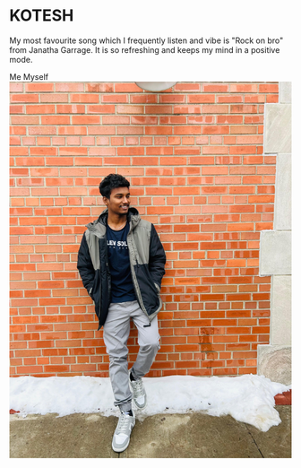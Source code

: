 # KOTESH

My most favourite song which I frequently listen and vibe is "Rock on bro" from Janatha Garrage. It is so refreshing and keeps my mind in a positive mode.

Me Myself ![**Mine**](Mine.jpg)
